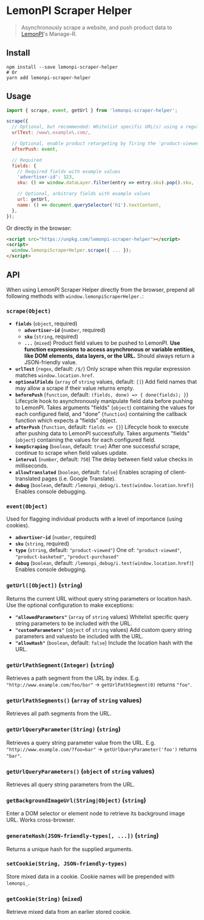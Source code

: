 # LemonPI Scraper Helper

> Asynchronously scrape a website, and push product data to [LemonPI](http://www.lemonpi.io/)'s Manage-R.

## Install

```shell
npm install --save lemonpi-scraper-helper
# Or
yarn add lemonpi-scraper-helper
```

## Usage

```js
import { scrape, event, getUrl } from 'lemonpi-scraper-helper';

scrape({
  // Optional, but recommended: Whitelist specific URL(s) using a regular expression
  urlTest: /www\.example\.com/,

  // Optional, enable product retargeting by firing the 'product-viewed' event
  afterPush: event,

  // Required
  fields: {
    // Required fields with example values
    'advertiser-id': 123,
    sku: () => window.dataLayer.filter(entry => entry.sku).pop().sku,

    // Optional, arbitrary fields with example values
    url: getUrl,
    name: () => document.querySelector('h1').textContent,
  },
});
```

Or directly in the browser:

```html
<script src="https://unpkg.com/lemonpi-scraper-helper"></script>
<script>
  window.lemonpiScraperHelper.scrape({ ... });
</script>
```

## API

When using LemonPI Scraper Helper directly from the browser, prepend all following methods with `window.lemonpiScraperHelper.`:

### `scrape(Object)`

- **`fields`** (`object`, required)
  - **`advertiser-id`** (`number`, required)
  - **`sku`** (`string`, required)
  - **`...`** (`mixed`)
    Product field values to be pushed to LemonPI. **Use function expressions to access asynchronous or variable entities, like DOM elements, data layers, or the URL.** Should always return a JSON-friendly value.
- **`urlTest`** (`regex`, default: `/$/`)
  Only scrape when this regular expression matches `window.location.href`.
- **`optionalFields`** (`array` of `string` values, default: `[]`)
  Add field names that may allow a scrape if their value returns empty.
- **`beforePush`** (`function`, default: `(fields, done) => { done(fields); }`)
  Lifecycle hook to asynchronously manipulate field data before pushing to LemonPI. Takes arguments "fields" (`object`) containing the values for each configured field, and "done" (`function`) containing the callback function which expects a "fields" object.
- **`afterPush`** (`function`, default: `fields => {}`)
  Lifecycle hook to execute after pushing data to LemonPI successfully. Takes arguments "fields" (`object`) containing the values for each configured field.
- **`keepScraping`** (`boolean`, default: `true`)
  After one successful scrape, continue to scrape when field values update.
- **`interval`** (`number`, default: `750`)
  The delay between field value checks in milliseconds.
- **`allowTranslated`** (`boolean`, default: `false`)
  Enables scraping of client-translated pages (i.e. Google Translate).
- **`debug`** (`boolean`, default: `/lemonpi_debug/i.test(window.location.href)`)
  Enables console debugging.

### `event(Object)`

Used for flagging individual products with a level of importance (using cookies).

- **`advertiser-id`** (`number`, required)
- **`sku`** (`string`, required)
- **`type`** (`string`, default: `"product-viewed"`)
  One of: `"product-viewed"`, `"product-basketed"`, `"product-purchased"`
- **`debug`** (`boolean`, default: `/lemonpi_debug/i.test(window.location.href)`)
  Enables console debugging.

### `getUrl([Object])` (`string`)

Returns the current URL without query string parameters or location hash. Use the optional configuration to make exceptions:

- **`"allowedParameters"`** (`array` of `string` values)
  Whitelist specific query string parameters to be included with the URL.
- **`"customParameters"`** (`object` of `string` values)
  Add custom query string parameters and valuesto be included with the URL.
- **`"allowHash"`** (`boolean`, default: `false`)
  Include the location hash with the URL.

### `getUrlPathSegment(Integer)` (`string`)

Retrieves a path segment from the URL by index. E.g. `"http://www.example.com/foo/bar"` → `getUrlPathSegment(0)` returns `"foo"`.

### `getUrlPathSegments()` (`array` of `string` values)

Retrieves all path segments from the URL.

### `getUrlQueryParameter(String)` (`string`)

Retrieves a query string parameter value from the URL. E.g. `"http://www.example.com/?foo=bar"` → `getUrlQueryParameter('foo')` returns `"bar"`.

### `getUrlQueryParameters()` (`object` of `string` values)

Retrieves all query string parameters from the URL.

### `getBackgroundImageUrl(String|Object)` (`string`)

Enter a DOM selector or element node to retrieve its background image URL. Works cross-browser.

### `generateHash(JSON-friendly-types[, ...])` (`string`)

Returns a unique hash for the supplied arguments.

### `setCookie(String, JSON-friendly-types)`

Store mixed data in a cookie. Cookie names will be prepended with `lemonpi_`.

### `getCookie(String)` (`mixed`)

Retrieve mixed data from an earlier stored cookie.
